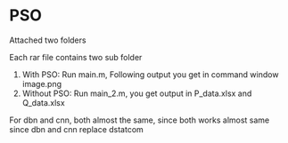 # PSO
Attached two  folders

Each rar file contains two sub folder
1. With PSO: Run main.m, Following output you get in command window
image.png
2. Without PSO: Run main_2.m, you get output in P_data.xlsx and Q_data.xlsx

For dbn and cnn, both almost the same, since both works almost same since dbn and cnn replace dstatcom
